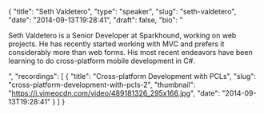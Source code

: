 {
  "title": "Seth Valdetero",
  "type": "speaker",
  "slug": "seth-valdetero",
  "date": "2014-09-13T19:28:41",
  "draft": false,
  "bio": "<p>Seth Valdetero is a Senior Developer at Sparkhound, working on web projects. He has recently started      working with MVC and prefers it considerably more than web forms. His most recent endeavors have been learning to do cross-platform mobile development in C#.</p>",
  "recordings": [
    {
      "title": "Cross-platform Development with PCLs",
      "slug": "cross-platform-development-with-pcls-2",
      "thumbnail": "https://i.vimeocdn.com/video/489181326_295x166.jpg",
      "date": "2014-09-13T19:28:41"
    }
  ]
}